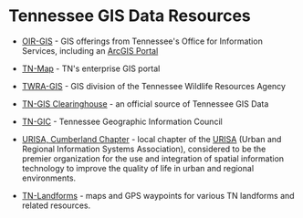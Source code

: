 # Tennessee GIS Data Resources

* [OIR-GIS](http://gis.tn.gov/) - GIS offerings from Tennessee's Office for
  Information Services, including an [ArcGIS Portal](http://tnmap.maps.arcgis.com/home/)

* [TN-Map](http://tnmap.tn.gov/) - TN's enterprise GIS portal

* [TWRA-GIS](http://www.tn.gov/twra/gis/gishome.html) - GIS division of 
  the Tennessee Wildlife Resources Agency

* [TN-GIS Clearinghouse](http://www.tngis.org/) - an official source of
  Tennessee GIS Data

* [TN-GIC](http://www.tngic.org/home.htm) - Tennessee Geographic Information
  Council

* [URISA, Cumberland Chapter](http://cumberlandurisa.org) - local chapter of
  the [URISA](http://www.urisa.org/) (Urban and Regional Information Systems
  Association), considered to be the premier organization for the use and
  integration of spatial information technology to improve the quality of life
  in urban and regional environments. 

* [TN-Landforms](http://tnlandforms.us/) - maps and GPS waypoints for various
  TN landforms and related resources.
